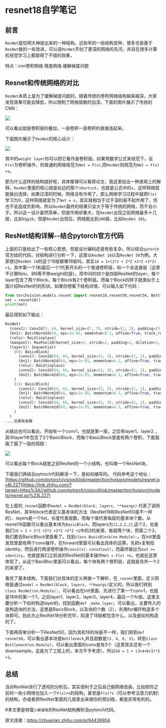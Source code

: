 # resnet18自学笔记

## 前言

`ResNet`是恺明大神提出来的一种结构，近些年的一些结构变种，很多也是基于`ResNet`做的一些改进，可以说`ResNet`开创了更深的网络的先河，并且在很多计算机视觉学习上都取得了不错的效果。  

特点：cnn卷积网络 残差网络 缓解梯度问题

## Resnet和传统网络的对比

`ResNet`本质上是为了缓解梯度问题的，随着传统的卷积网络结构越来越深，大家发现效果可能会降低，所以限制了网络层数的加深。下面的图片展示了传统的CNN：  

![](D:\work\git\my_doc\image\chuantong_cnn.jpg)

可以看出就是卷积层的叠加，一层卷积一层卷积的直接连起来。  

下面图片展示了`ResNet`的核心设计：    

![](D:\work\git\my_doc\image\resnet_can.jpg)

其中的`weight layer`你可以把它看作是卷积层。如果用数学公式来规范下，设`F(x)`为卷积操作，则普通的网络规范为`Net = F(x)`,而`ResNet`则规范为`Net = F(x) +x`。  

那为什么这样的结构就好呢，具体推理可以看原论文，我这里给出一种直观上的解释，`ResNet`里面的核心就是右边的那个`shortcut`，也就是公式中的`x`，这样网络就能做出选择，如果过深的时候，网络没有作用了，那么网络学习过程中就把`F(x)`学习为0，这样网络就变为了`Net = x`，其实就相当于过于深的层不起作用了，但也不会造成负影响，所以`ResNet`最终的结果只会大于等于传统的网络，而不会小于。所以这一设计虽然简单，但是作用却重大，在`ResNet`出现之前网络最多十几层，比如`Vgg16`，但是`ResNet`出现后，网络能达到`100`层，比如`ResNet 101`。  

## ResNet结构详解--结合pytorch官方代码

上面的只是给出了一些核心思想，但是设计编码还是有些复杂，所以结合`pytorch`官方给的代码，对结构进行分析一下，这里以`ResNet 18`以及`ResNet 50`为例。大家想过`ResNet 18`的这个18层都哪18层吗，其实`18 = 1+(2*2 + 2*2 +2*2 +2*2) +1`。其中第一个1和最后一个1代表开头的一个普通卷积层，和一个全连接层（这里不计算Relu、BN等不带weight的层）。而中间的四个是四层ResNet的layer，每个layer包含了两个Block，每个Block有2个卷积层。而每个Block的样子就类似于上面介绍ResNet时的形状。如果你想看下结构详情，可以输入如下代码：  

~~~ python
from torchvision.models.resnet import resnet18,resnet50,resnet34, Bottleneck
net = resnet18()
print(net)
~~~

最后得到如下输出：  

~~~ python
ResNet(
  (conv1): Conv2d(3, 64, kernel_size=(7, 7), stride=(2, 2), padding=(3, 3), bias=False)
  (bn1): BatchNorm2d(64, eps=1e-05, momentum=0.1, affine=True, track_running_stats=True)
  (relu): ReLU(inplace)
  (maxpool): MaxPool2d(kernel_size=3, stride=2, padding=1, dilation=1, ceil_mode=False)
  (layer1): Sequential(
    (0): BasicBlock(
      (conv1): Conv2d(64, 64, kernel_size=(3, 3), stride=(1, 1), padding=(1, 1), bias=False)
      (bn1): BatchNorm2d(64, eps=1e-05, momentum=0.1, affine=True, track_running_stats=True)
      (relu): ReLU(inplace)
      (conv2): Conv2d(64, 64, kernel_size=(3, 3), stride=(1, 1), padding=(1, 1), bias=False)
      (bn2): BatchNorm2d(64, eps=1e-05, momentum=0.1, affine=True, track_running_stats=True)
    )
    (1): BasicBlock(
      (conv1): Conv2d(64, 64, kernel_size=(3, 3), stride=(1, 1), padding=(1, 1), bias=False)
      (bn1): BatchNorm2d(64, eps=1e-05, momentum=0.1, affine=True, track_running_stats=True)
      (relu): ReLU(inplace)
      (conv2): Conv2d(64, 64, kernel_size=(3, 3), stride=(1, 1), padding=(1, 1), bias=False)
      (bn2): BatchNorm2d(64, eps=1e-05, momentum=0.1, affine=True, track_running_stats=True)
    )
  )
....后面有省略
~~~

从输出也可以看出，开始有一个conv1，也就是第一层，之后有layer1、layer2..,其中layer1中包含了2个BasicBlock，而每个BasicBlock里面有两个卷积，下面我画了画了一层的简图：

![](D:\work\git\my_doc\image\resnet_Block.jpg)

可以看出每个Block就是之前ResNet的一个小结构，也叫做一个ResNet块。  

下面我们再结合pytroch代码解读一下，是如何编写的。
 代码参考这个地址： [https://github.com/pytorch/vision/blob/master/torchvision/models/resnet.py#L227](https://link.zhihu.com/?target=https%3A//github.com/pytorch/vision/blob/master/torchvision/models/resnet.py%23L227) 

在上面的`_resnet`函数中`model = ResNet(block, layers, **kwargs)` 代表了调用ResNet，其中block代表定义基本块的方法（ResNet18和ResNet50是不一样的）、layers是一个list，长度代表层数，而每个值代表每层的基本块个数。从resnet18函数可以看出基本块为`BasicBlock`，而layers为`[2,2,2,2]`,这个2，也是我们`18 = 1 + 2*2 +2*2 +2*2 +2*2 +1`中的2的来源，每层两个块，而第二个2，我们要去BacicBlock里面看了。找到`class BasicBlock(nn.Module):`，在init里面发现里面有两个conv操作，在forward里面可以看出具体的运算，先把x复制给identity，然后进行两波卷积操作`conv1(x)、conv2(out)`，而最终输出为`out += identity`，也就是我们之前说的ResNet的基本操作`Net = F(x) +x`，也就在这里体现了，从这个BaciBloc里面可以看出，每个块有两个卷积层，这就是另外一个2的来源了。  

看完了基本结构，下面我们对具体的定义再做一下解析，在`_resnet`里面，定义网络是通过`model = ResNet(block, layers, **kwargs)`定义的，所以我们转到`class ResNet(nn.Module):`，可以看出在init里面，先进行了第一个conv1，也就是18中的第一个1，之后layer1、layer2，layer3，layer4，最后一个fc层。这里主要分析一下如何构造layer的，找到函数`def _make_layer`，可以看出，主要传入的是构造块的方法，这里是BacicBlock，以及块的个数（2），利用for循环构造多个块即可。到此为止ResNet18分析完毕，知道了18层都包含什么，以及是如何构造的了。  

下面再简单分析一下ResNet50，因为其和18的块是不一样，我们转到`def resnet50`，可以看出基本块是`Bottleneck`,并且层数是`[3, 4, 6, 3]`，转到`class Bottleneck(nn.Module)`，可以看出里面的conv是有3个（这里其实还有一个downsample，这是为了工程上的，本次不予考虑），所以`50 = 1 + (3+4+6+3)*3 +1`。  

## 总结

当对ResNet进行了透彻的分析后，其实很利于之后自己做网络改装，比如把你之前的一些小网络也加入一个`F(x)+x`的结构，甚至是`F(x)*x`（可以参考注意力机制）的结构，亦或者把ResNet里面的几层拿出来做你的预训练，都是非常有利的。  

#本文章是转载`小新蜡笔`的ResNet结构解析及pytorch代码。

原文连接：https://zhuanlan.zhihu.com/p/94439904



